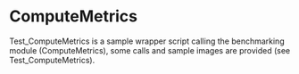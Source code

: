 # ComputeMetrics
Test_ComputeMetrics is a sample wrapper script calling the benchmarking module (ComputeMetrics), some calls and sample images are  provided (see Test_ComputeMetrics).
